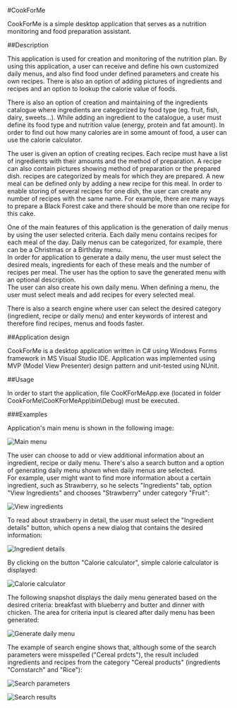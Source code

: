 #CookForMe


CookForMe is a simple desktop application that serves as a nutrition monitoring and food preparation assistant.


##Description  


This application is used for creation and monitoring of the nutrition plan. By using this application, a user can receive and define his own customized daily menus, and also find food under defined parameters and create his own recipes. There is also an option of adding pictures of ingredients and recipes and an option to lookup the calorie value of foods. 

There is also an option of creation and maintaining of the ingredients catalogue where ingredients are categorized by food type (eg. fruit, fish, dairy, sweets...). While adding an ingredient to the catalogue, a user must define its food type and nutrition value (energy, protein and fat amount). In order to find out how many calories are in some amount of food, a user can use the calorie calculator.  

The user is given an option of creating recipes. Each recipe must have a list of ingredients with their amounts and the method of preparation. A recipe can also contain pictures showing method of preparation or the prepared dish. recipes are categorized by meals for which they are prepared. A new meal can be defined only by adding a new recipe for this meal. In order to enable storing of several recipes for one dish, the user can create any number of recipes with the same name. For example, there are many ways to prepare a Black Forest cake and there should be more than one recipe for this cake. 

One of the main features of this application is the generation of daily menus by using the user selected criteria. Each daily menu contains recipes for each meal of the day. Daily menus can be categorized, for example, there can be a Christmas or a Birthday menu.   
In order for application to generate a daily menu, the user must select the desired meals, ingredients for each of these meals and the number of recipes per meal. The user has the option to save the generated menu with an optional description.  
The user can also create his own daily menu. When defining a menu, the user must select meals and add recipes for every selected meal.  

There is also a search engine where user can select the desired category (ingredient, recipe or daily menu) and enter keywords of interest and therefore find recipes, menus and foods faster.


##Application design


CookForMe is a desktop application written in C# using Windows Forms framework in MS Visual Studio IDE. Application was implemented using MVP (Model View Presenter) design pattern and unit-tested using NUnit.  


##Usage


In order to start the application, file CooKForMeApp.exe (located in folder CookForMe\CooKForMeApp\bin\Debug) must be executed. 


###Examples


Application's main menu is shown in the following image:

![Main menu](https://raw2.github.com/lzadrija/CookForMe/master/ApplicationSnapshots/MainMenu.png)

The user can choose to add or view additional information about an ingredient, recipe or daily menu. There's also a search button and a option of generating daily menu shown when daily menus are selected.  
For example, user might want to find more information about a certain ingredient, such as Strawberry, so he selects "Ingredients" tab, option "View Ingredients" and chooses "Strawberry" under category "Fruit":

![View ingredients](https://raw2.github.com/lzadrija/CookForMe/master/ApplicationSnapshots/ViewIngredients.png)

To read about strawberry in detail, the user must select the "Ingredient details" button, which opens a new dialog that contains the desired information:

![Ingredient details](https://raw2.github.com/lzadrija/CookForMe/master/ApplicationSnapshots/IngredientDetails.png)

By clicking on the button "Calorie calculator", simple calorie calculator is displayed:

![Calorie calculator](https://raw2.github.com/lzadrija/CookForMe/master/ApplicationSnapshots/CalorieCalculator.png)

The following snapshot displays the daily menu generated based on the desired criteria: breakfast with blueberry and butter and dinner with chicken. The area for criteria input is cleared after daily menu has been generated:

![Generate daily menu](https://raw2.github.com/lzadrija/CookForMe/master/ApplicationSnapshots/GenerateDailyMenu.png)

The example of search engine shows that, although some of the search parameters were misspelled ("Cereal prdcts"), the result included ingredients and recipes from the category "Cereal products" (ingredients "Cornstarch" and "Rice"):

![Search parameters](https://raw2.github.com/lzadrija/CookForMe/master/ApplicationSnapshots/SearchParameters.png)  


![Search results](https://raw2.github.com/lzadrija/CookForMe/master/ApplicationSnapshots/SearchResults.png)




